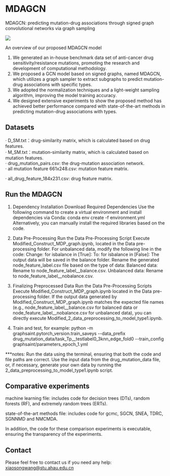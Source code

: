 # MDAGCN

MDAGCN: predicting mutation-drug associations through signed graph convolutional networks via graph sampling



![](/MDAGCN-main/workflow.png)

 An overview of our proposed MDAGCN model

1) We generated an in-house benchmark data set of anti-cancer drug sensitivity/resistance mutations, promoting the research and development of computational methodology.
2) We proposed a GCN model based on signed graphs, named MDAGCN, which utilizes a graph sampler to extract subgraphs to predict mutation-drug associations with specific types.
3) We adopted the normalization techniques and a light-weight sampling algorithm, improving the model training accuracy.
4) We designed extensive experiments to show the proposed method has achieved better performance compared with state-of-the-art methods in predicting mutation-drug associations with types.



## Datasets
· D_SM.txt：drug-similarity matrix, which is calculated based on drug features.  
· M_SM.txt：mutation-similarity matrix, which is calculated based on mutation features.  
· drug_mutation_pairs.csv: the drug-mutation association network.  
· all mutation feature 661x248.csv: mutation feature matrix.

· all_drug_feature_184x231.csv: drug feature matrix.



## Run the MDAGCN
1. Dependency Installation
Download Required Dependencies
Use the following command to create a virtual environment and install dependencies via Conda:
conda env create -f environment.yml
Alternatively, you can manually install the required libraries based on the code.

2. Data Pre-Processing
Run the Data Pre-Processing Script
Execute Modified_Construct_MDP_graph.ipynb, located in the Data pre-processing folder.
For unbalanced data, modify the following line in the code:
Change: 
for isbalance in [True]: 
To:
for isbalance in [False]:
The output data will be saved in the balance folder. Rename the generated node_feature_label.csv file based on the type of data:
Balanced data: Rename to node_feature_label__balance.csv.
Unbalanced data: Rename to node_feature_label__nobalance.csv.

3. Finalizing Preprocessed Data
Run the Data Pre-Processing Scripts
Execute Modified_Construct_MDP_graph.ipynb located in the Data pre-processing folder.
If the output data generated by Modified_Construct_MDP_graph.ipynb matches the expected file names (e.g., node_feature_label__balance.csv for balanced data or node_feature_label__nobalance.csv for unbalanced data), you can directly execute Modified_2_data_preprocessing_to_model_type1.ipynb.
   
4. Train and test, for example:
python -m graphsaint.pytorch_version.train_saveys --data_prefix drug_mutation_data/task_Tp__testlabel0_3knn_edge_fold0  --train_config graphsaint/parameters_epoch_1.yml

***notes: Run the data using the terminal, ensuring that both the code and file paths are correct. Use the input data from the drug_mutation_data file, or, if necessary, generate your own data by running the 2_data_preprocessing_to_model_type1.ipynb script.


## Comparative experiments
machine learning file: includes code for decision trees (DTs), random forests (RF), and extremely random trees (ERTs).

state-of-the-art methods file: includes code for gcmc, SGCN, SNEA, TDRC, SGNNMD and NMCMDA.

In addition, the code for these comparison experiments is executable, ensuring the transparency of the experiments.


## Contact

Please feel free to contact us if you need any help: xiaosongwang@stu.ahau.edu.cn


